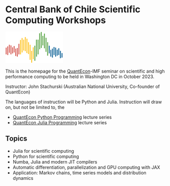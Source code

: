 # Central Bank of Chile Scientific Computing Workshops

![](qe-logo-large.png)

This is the homepage for the [QuantEcon](https://quantecon.org/)-IMF seminar on scientific
and high performance computing to be held in Washington DC in October 2023. 

Instructor: John Stachurski (Australian National University, Co-founder of QuantEcon)

The languages of instruction will be Python and Julia.  Instruction will draw on,
but not be limited to, the 

* [QuantEcon Python Programming](https://python-programming.quantecon.org/intro.html) lecture series
* [QuantEcon Julia Programming](https://julia.quantecon.org/intro.html) lecture series


## Topics

* Julia for scientific computing
* Python for scientific computing
* Numba, Julia and modern JIT compilers
* Automatic differentiation, parallelization and GPU computing with JAX
* Application: Markov chains, time series models and distribution dynamics




